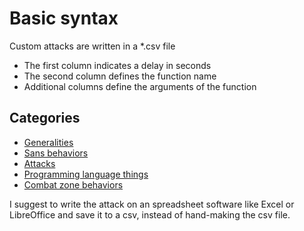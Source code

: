 # Basic syntax
Custom attacks are written in a *.csv file
* The first column indicates a delay in seconds
* The second column defines the function name
* Additional columns define the arguments of the function

## Categories
* [Generalities](Generalities.md)
* [Sans behaviors](Sans.md)
* [Attacks](Attacks.md)
* [Programming language things](Programming.md)
* [Combat zone behaviors](Combat.md)

I suggest to write the attack on an spreadsheet software like Excel or LibreOffice and save it to a csv, instead of hand-making the csv file.